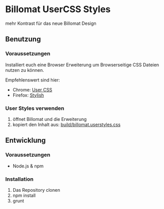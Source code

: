 # Billomat UserCSS Styles

mehr Kontrast für das neue Billomat Design

## Benutzung

### Voraussetzungen
Installiert euch eine Browser Erweiterung um Browserseitige CSS Dateien nutzen zu können.

Empfehlenswert sind hier:

* Chrome: [User CSS](https://chrome.google.com/webstore/detail/user-css/okpjlejfhacmgjkmknjhadmkdbcldfcb/ "User CSS")
* Firefox: [Stylish](https://addons.mozilla.org/de/firefox/addon/stylish/)

### User Styles verwenden

1. öffnet Billomat und die Erweiterung
2. kopiert den Inhalt aus: [build/billomat.userstyles.css](https://github.com/StefanS-O/billomat-userstyles-css/blob/master/build/billomat.userstyles.css)

## Entwicklung

### Voraussetzungen

* Node.js & npm

### Installation

1. Das Repository clonen
2. npm install
3. grunt
